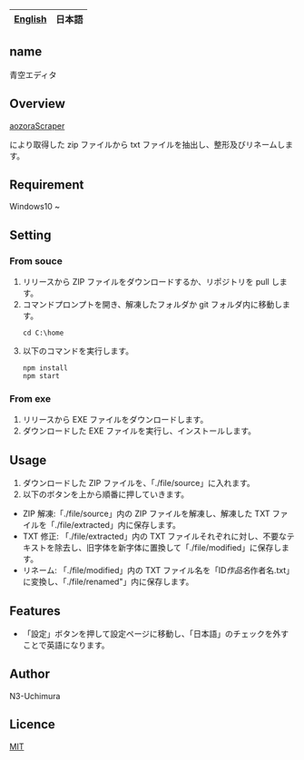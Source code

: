<table>
	<thead>
    	<tr>
      		<th style="text-align:center"><a href="README.md">English</a></th>
      		<th style="text-align:center">日本語</th>
    	</tr>
  	</thead>
</table>

## name

青空エディタ

## Overview

[aozoraScraper](https://github.com/N3-uchimura/02_aozoraScraper "青空スクレイパー")

により取得した zip ファイルから txt ファイルを抽出し、整形及びリネームします。

## Requirement

Windows10 ~

## Setting

### From souce

1. リリースから ZIP ファイルをダウンロードするか、リポジトリを pull します。
2. コマンドプロンプトを開き、解凍したフォルダか git フォルダ内に移動します。
   ```
   cd C:\home
   ```
3. 以下のコマンドを実行します。
   ```
   npm install
   npm start
   ```

### From exe

1. リリースから EXE ファイルをダウンロードします。
2. ダウンロードした EXE ファイルを実行し、インストールします。

## Usage

1. ダウンロードした ZIP ファイルを、「./file/source」に入れます。
2. 以下のボタンを上から順番に押していきます。

- ZIP 解凍:「./file/source」内の ZIP ファイルを解凍し、解凍した TXT ファイルを「./file/extracted」内に保存します。
- TXT 修正: 「./file/extracted」内の TXT ファイルそれぞれに対し、不要なテキストを除去し、旧字体を新字体に置換して「./file/modified」に保存します。
- リネーム: 「./file/modified」内の TXT ファイル名を「ID*作品名*作者名.txt」に変換し、「./file/renamed"」内に保存します。

## Features

- 「設定」ボタンを押して設定ページに移動し、「日本語」のチェックを外すことで英語になります。

## Author

N3-Uchimura

## Licence

[MIT](https://mit-license.org/)
